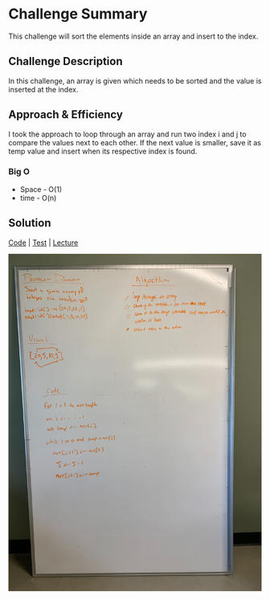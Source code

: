 # Challenge Summary
<!-- Short summary or background information -->
This challenge will sort the elements inside an array and insert to the index.

## Challenge Description
<!-- Description of the challenge -->
In this challenge, an array is given which needs to be sorted and the value is inserted at the index.



## Approach & Efficiency
<!-- What approach did you take? Why? What is the Big O space/time for this approach? -->
I took the approach to loop through an array and run two index i and j to compare the values next to each other.
If the next value is smaller, save it as temp value and insert when its respective index is found.

### Big O
* Space - O(1)
* time - O(n)

## Solution
[Code](../src/main/java/code401Challenges/insertionSort/InsertionSort.java) |
[Test](../src/test/java/code401Challenges/insertionSort/InsertionSortTest.java)
| [Lecture](lecture.md)

![WhiteBoard](../assets/insertionSort.jpg)

